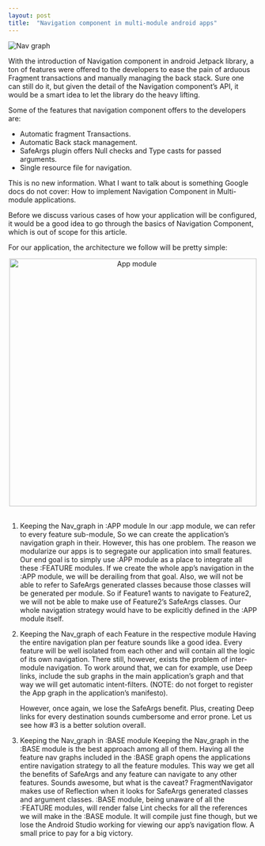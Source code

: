 ```yaml
---
layout: post
title:  "Navigation component in multi-module android apps"
---
```


![Nav graph]({{site.baseurl}}/assets/images/nav.png)

With the introduction of Navigation component in android Jetpack library, a ton of features were offered to the developers to ease the pain of arduous Fragment transactions and manually managing the back stack. Sure one can still do it, but given the detail of the Navigation component’s API, it would be a smart idea to let the library do the heavy lifting. 

Some of the features that navigation component offers to the developers are:
* Automatic fragment Transactions.
* Automatic Back stack management.
* SafeArgs plugin offers Null checks and Type casts for passed arguments.
* Single resource file for navigation.

This is no new information. What I want to talk about is something Google docs do not cover: How to implement Navigation Component in Multi-module applications. 

Before we discuss various cases of how your application will be configured, it would be a good idea to go through the basics of Navigation Component, which is out of scope for this article.

For our application, the architecture we follow will be pretty simple:
<center>
    <img src="{{site.baseurl}}/assets/images/ss.png" alt="App module" width="500" align="center">
</center><br/>

1. Keeping the Nav_graph in :APP module
    In our :app module, we can refer to every feature sub-module, So we can create the application’s navigation graph in their. However, this has one problem. The reason we modularize our apps is to segregate our application into small features. Our end goal is to simply  use :APP module as a place to integrate all these :FEATURE modules. If we create the whole app’s navigation in the :APP module, we will be derailing from that goal. Also, we will not be able to refer to SafeArgs generated classes because those classes will be generated per module. So if Feature1 wants to navigate to Feature2, we will not be able to make use of Feature2’s SafeArgs classes. Our whole navigation strategy would have to be explicitly defined in the :APP module itself.

2. Keeping the Nav_graph of each Feature in the respective module
    Having the entire navigation plan per feature sounds like a good idea. Every feature will be well isolated from each other and will contain all the logic of its own navigation. There still, however, exists the problem of inter-module navigation. To work around that, we can for example, use Deep links, include the sub graphs in the main application’s graph and that way we will get automatic intent-filters. (NOTE: do not forget to register the App graph in the application’s manifesto).

    However, once again, we lose the SafeArgs benefit. Plus, creating Deep links for every destination sounds cumbersome and error prone. Let us see how #3 is a better solution overall.

3. Keeping the Nav_graph in :BASE module
    Keeping the Nav_graph in the :BASE module is the best approach among all of them. Having all the feature nav graphs included in the :BASE graph opens the applications entire navigation strategy to all the feature modules. This way we get all the benefits of SafeArgs and any feature can navigate to any other features. Sounds awesome, but what is the caveat?
    FragmentNavigator makes use of Reflection when it looks for SafeArgs generated classes and argument classes. :BASE module, being unaware of all the :FEATURE modules, will render false Lint checks for all the references we will make in the :BASE module. It will compile just fine though, but we lose the Android Studio working for viewing our app’s navigation flow. A small price to pay for a big victory.